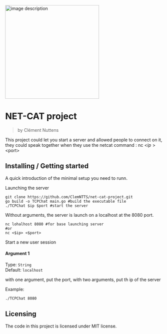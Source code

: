 <img src="https://github.com/ClemNTTS/net-cat-project/assets/161344481/3da84aaa-5ac3-4aaf-aade-cad8471e3f99" alt="image description" width="300"/>


# NET-CAT project
> by Clément Nuttens

This project could let you start a server and allowed people to connect on it, they could speak together when they use the netcat command : nc <$ip> <$port>

## Installing / Getting started

A quick introduction of the minimal setup you need to runn.

Launching the server
```shell
git clone https://github.com/ClemNTTS/net-cat-project.git
go build -o TCPChat main.go #build the executable file
./TCPChat $ip $port #start the server
```
Without arguments, the server is launch on a localhost at the 8080 port.

```shell
nc lohalhost 8080 #for base launching server
#or
nc <$ip> <$port>
```
Start a new user session

#### Argument 1
Type: `String`  
Default: `localhost`

with one argument, put the port, with two arguments, put th ip of the server

Example:
```bash
./TCPChat 8080
```

## Licensing

The code in this project is licensed under MIT license.
